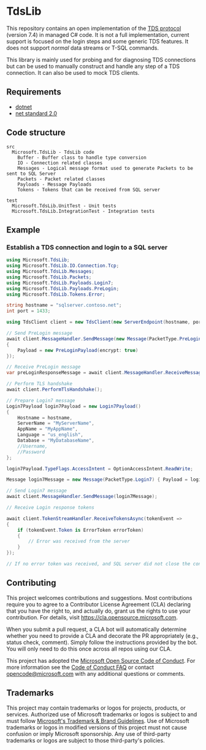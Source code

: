 # TdsLib

This repository contains an open implementation of the [TDS protocol](https://learn.microsoft.com/en-us/openspecs/windows_protocols/ms-tds/) (version 7.4) in managed C# code. It is not a full implementation, current support is focused on the login steps and some generic TDS features. It does not support _normal_ data streams or T-SQL commands.

This library is mainly used for probing and for diagnosing TDS connections but can be used to manually construct and handle any step of a TDS connection. It can also be used to mock TDS clients.

## Requirements

- [dotnet](https://dotnet.microsoft.com/en-us/)
- [net standard 2.0](https://learn.microsoft.com/en-us/dotnet/standard/net-standard?tabs=net-standard-2-0)

## Code structure

```text
src
  Microsoft.TdsLib - TdsLib code
    Buffer - Buffer class to handle type conversion
    IO - Connection related classes
    Messages - Logical message format used to generate Packets to be sent to SQL Server
    Packets - Packet related classes
    Payloads - Message Payloads
    Tokens - Tokens that can be received from SQL server

test
  Microsoft.TdsLib.UnitTest - Unit tests
  Microsoft.TdsLib.IntegrationTest - Integration tests
```

## Example

### Establish a TDS connection and login to a SQL server

```csharp
using Microsoft.TdsLib;
using Microsoft.TdsLib.IO.Connection.Tcp;
using Microsoft.TdsLib.Messages;
using Microsoft.TdsLib.Packets;
using Microsoft.TdsLib.Payloads.Login7;
using Microsoft.TdsLib.Payloads.PreLogin;
using Microsoft.TdsLib.Tokens.Error;

string hostname = "sqlserver.contoso.net";
int port = 1433;

using TdsClient client = new TdsClient(new ServerEndpoint(hostname, port));

// Send PreLogin message
await client.MessageHandler.SendMessage(new Message(PacketType.PreLogin)
{
    Payload = new PreLoginPayload(encrypt: true)
});

// Receive PreLogin message
var preLoginResponseMessage = await client.MessageHandler.ReceiveMessage(b => new PreLoginPayload(b));

// Perform TLS handshake
await client.PerformTlsHandshake();

// Prepare Login7 message
Login7Payload login7Payload = new Login7Payload()
{
    Hostname = hostname,
    ServerName = "MyServerName",
    AppName = "MyAppName",
    Language = "us_english",
    Database = "MyDatabaseName",
    //Username,
    //Password
};

login7Payload.TypeFlags.AccessIntent = OptionAccessIntent.ReadWrite;

Message login7Message = new Message(PacketType.Login7) { Payload = login7Payload };

// Send Login7 message
await client.MessageHandler.SendMessage(login7Message);

// Receive Login response tokens

await client.TokenStreamHandler.ReceiveTokensAsync(tokenEvent =>
{
    if (tokenEvent.Token is ErrorToken errorToken)
    {
        // Error was received from the server
    }
});

// If no error token was received, and SQL server did not close the connection, then the connection to the server is now established and the user is logged in.
```

## Contributing

This project welcomes contributions and suggestions.  Most contributions require you to agree to a
Contributor License Agreement (CLA) declaring that you have the right to, and actually do, grant us
the rights to use your contribution. For details, visit <https://cla.opensource.microsoft.com>.

When you submit a pull request, a CLA bot will automatically determine whether you need to provide
a CLA and decorate the PR appropriately (e.g., status check, comment). Simply follow the instructions
provided by the bot. You will only need to do this once across all repos using our CLA.

This project has adopted the [Microsoft Open Source Code of Conduct](https://opensource.microsoft.com/codeofconduct/).
For more information see the [Code of Conduct FAQ](https://opensource.microsoft.com/codeofconduct/faq/) or
contact [opencode@microsoft.com](mailto:opencode@microsoft.com) with any additional questions or comments.

## Trademarks

This project may contain trademarks or logos for projects, products, or services. Authorized use of Microsoft
trademarks or logos is subject to and must follow
[Microsoft's Trademark & Brand Guidelines](https://www.microsoft.com/en-us/legal/intellectualproperty/trademarks/usage/general).
Use of Microsoft trademarks or logos in modified versions of this project must not cause confusion or imply Microsoft sponsorship.
Any use of third-party trademarks or logos are subject to those third-party's policies.
